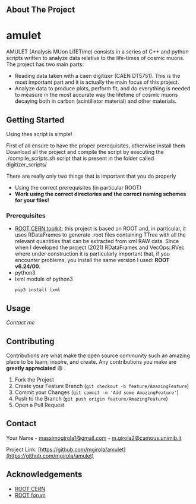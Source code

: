 <!-- ABOUT THE PROJECT -->
## About The Project

# amulet
AMULET (Analysis MUon LifETime) consists in a series of C++ and python scripts written to analyze data relative to the life-times of cosmic muons.
The project has two main parts:
* Reading data taken with a caen digitizer (CAEN DT5751). This is the most important part and it is actually the main focus of this project.
* Analyze data to produce plots, perform fit, and do everything is needed to measure in the most accurate way the lifetime of cosmic muons decaying both in carbon (scintillator material) and other materials. 

<!-- GETTING STARTED -->
## Getting Started
Using thes script is simple!

First of all ensure to have the proper prerequisites, otherwise install them
Download all the project and compile the script by executing the ./compile_scripts.sh script that is present in the folder called digitizer_scripts/

There are really only two things that is important that you do properly
* Using the correct prerequisites (in particular ROOT)
* **Work using the correct directories and the correct naming schemes for your files!**


### Prerequisites
* [ROOT CERN toolkit](https://root.cern/): this project is based on ROOT and, in particular, it uses RDataFrames to generate .root files containing TTree with all the relevant quantities that can be extracted from xml RAW data. Since when I developed the project (2021) RDataFrames and VecOps::RVec where under construction it is particularly important that, if you encounter problems, you install the same version I used: **ROOT v6.24/00**.
* python3
* lxml module of python3
  ```
  pip3 install lxml
  ```


<!-- USAGE EXAMPLES -->
## Usage
_Contact me_

<!-- CONTRIBUTING -->
## Contributing

Contributions are what make the open source community such an amazing place to be learn, inspire, and create. Any contributions you make are **greatly appreciated** :smile: .

1. Fork the Project
2. Create your Feature Branch (`git checkout -b feature/AmazingFeature`)
3. Commit your Changes (`git commit -m 'Add some AmazingFeature'`)
4. Push to the Branch (`git push origin feature/AmazingFeature`)
5. Open a Pull Request


<!-- CONTACT -->
## Contact

Your Name - massimogirola1@gmail.com - m.girola2@campus.unimib.it

Project Link: [https://github.com/mgirola/amulet](https://github.com/mgirola/amulet)


<!-- ACKNOWLEDGEMENTS -->
## Acknowledgements
* [ROOT CERN](https://root.cern/)
* [ROOT forum](https://root-forum.cern.ch/)


